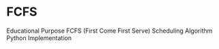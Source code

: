 # FCFS
Educational Purpose FCFS (First Come First Serve) Scheduling Algorithm Python Implementation
